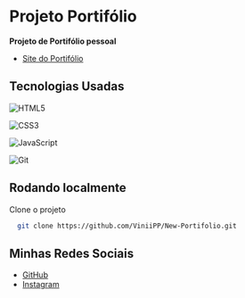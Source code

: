 
# Projeto Portifólio

**Projeto de Portifólio pessoal**



 - [Site do Portifólio](https://viniipp.github.io/New-Portifolio/)


## Tecnologias Usadas

![HTML5](https://img.shields.io/badge/HTML5-E34F26?style=for-the-badge&logo=html5&logoColor=white)

![CSS3](https://img.shields.io/badge/CSS3-1572B6?style=for-the-badge&logo=css3&logoColor=white)

![JavaScript](https://img.shields.io/badge/JavaScript-F7DF1E?style=for-the-badge&logo=javascript&logoColor=black)

![Git](https://img.shields.io/badge/GIT-E44C30?style=for-the-badge&logo=git&logoColor=white)

## Rodando localmente

Clone o projeto

```bash
  git clone https://github.com/ViniiPP/New-Portifolio.git
```




## Minhas Redes Sociais

- [GitHub](https://github.com/ViniiPP)
- [Instagram](https://www.instagram.com/eu_viniipp/)


